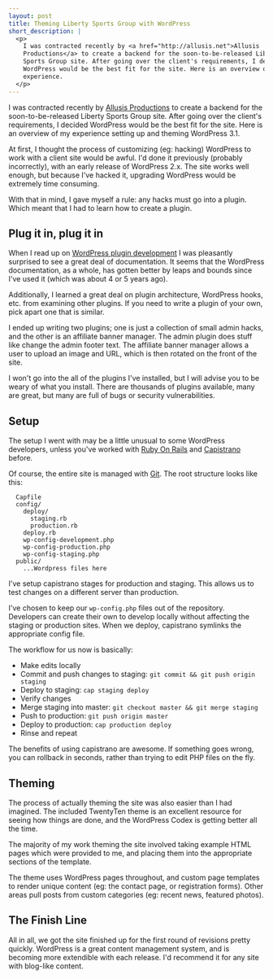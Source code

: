 ```yaml
---
layout: post
title: Theming Liberty Sports Group with WordPress
short_description: |
  <p>
    I was contracted recently by <a href="http://allusis.net">Allusis
    Productions</a> to create a backend for the soon-to-be-released Liberty
    Sports Group site. After going over the client's requirements, I decided
    WordPress would be the best fit for the site. Here is an overview of my
    experience.
  </p>
---
```


I was contracted recently by [Allusis Productions](http://allusis.net) to
create a backend for the soon-to-be-released Liberty Sports Group site. After
going over the client's requirements, I decided WordPress would be the best
fit for the site. Here is an overview of my experience setting up and theming
WordPress 3.1.

At first, I thought the process of customizing (eg: hacking) WordPress to work
with a client site would be awful. I'd done it previously (probably
incorrectly), with an early release of WordPress 2.x. The site works well
enough, but because I've hacked it, upgrading WordPress would be extremely
time consuming.

With that in mind, I gave myself a rule: any hacks must go into a plugin.
Which meant that I had to learn how to create a plugin.


## Plug it in, plug it in

When I read up on
[WordPress plugin development](http://codex.wordpress.org/Writing_a_Plugin) I
was pleasantly surprised to see a great deal of documentation. It seems that
the WordPress documentation, as a whole, has gotten better by leaps and bounds
since I've used it (which was about 4 or 5 years ago).

Additionally, I learned a great deal on plugin architecture, WordPress hooks,
etc. from examining other plugins. If you need to write a plugin of your own,
pick apart one that is similar.

I ended up writing two plugins; one is just a collection of small admin hacks,
and the other is an affiliate banner manager. The admin plugin does stuff like
change the admin footer text. The affiliate banner manager allows a user to
upload an image and URL, which is then rotated on the front of the site.

I won't go into the all of the plugins I've installed, but I will advise you
to be weary of what you install. There are thousands of plugins available,
many are great, but many are full of bugs or security vulnerabilities.


## Setup

The setup I went with may be a little unusual to some WordPress developers,
unless you've worked with [Ruby On Rails](http://rubyonrails.org/) and
[Capistrano](https://github.com/capistrano/capistrano) before.

Of course, the entire site is managed with [Git](http://git-scm.com/). The
root structure looks like this:

      Capfile
      config/
        deploy/
          staging.rb
          production.rb
        deploy.rb
        wp-config-development.php
        wp-config-production.php
        wp-config-staging.php
      public/
        ...Wordpress files here

I've setup capistrano stages for production and staging. This allows us to
test changes on a different server than production.

I've chosen to keep our `wp-config.php` files out of the repository.
Developers can create their own to develop locally without affecting the
staging or production sites. When we deploy, capistrano symlinks the
appropriate config file.

The workflow for us now is basically:

* Make edits locally
* Commit and push changes to staging: `git commit && git push origin staging`
* Deploy to staging: `cap staging deploy`
* Verify changes
* Merge staging into master: `git checkout master && git merge staging`
* Push to production: `git push origin master`
* Deploy to production: `cap production deploy`
* Rinse and repeat

The benefits of using capistrano are awesome. If something goes wrong, you can
rollback in seconds, rather than trying to edit PHP files on the fly.


## Theming

The process of actually theming the site was also easier than I had imagined.
The included TwentyTen theme is an excellent resource for seeing how things
are done, and the WordPress Codex is getting better all the time.

The majority of my work theming the site involved taking example HTML pages
which were provided to me, and placing them into the appropriate sections of
the template.

The theme uses WordPress pages throughout, and custom page templates to render
unique content (eg: the contact page, or registration forms). Other areas pull
posts from custom categories (eg: recent news, featured photos).


## The Finish Line

All in all, we got the site finished up for the first round of revisions
pretty quickly. WordPress is a great content management system, and is
becoming more extendible with each release. I'd recommend it for any site
with blog-like content.

